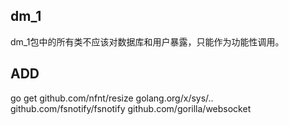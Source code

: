 ## dm_1
dm_1包中的所有类不应该对数据库和用户暴露，只能作为功能性调用。

## ADD
go get github.com/nfnt/resize
golang.org/x/sys/..
github.com/fsnotify/fsnotify
github.com/gorilla/websocket